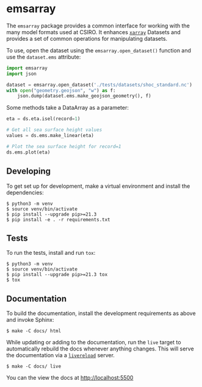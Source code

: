 # emsarray

The `emsarray` package provides a common interface
for working with the many model formats used at CSIRO.
It enhances [`xarray`][xarray] Datasets
and provides a set of common operations for manipulating datasets.

To use, open the dataset using the `emsarray.open_dataset()` function
and use the `dataset.ems` attribute:

```python
import emsarray
import json

dataset = emsarray.open_dataset('./tests/datasets/shoc_standard.nc')
with open("geometry.geojson", "w") as f:
	json.dump(dataset.ems.make_geojson_geometry(), f)
```

Some methods take a DataArray as a parameter:

```python
eta = ds.eta.isel(record=1)

# Get all sea surface height values
values = ds.ems.make_linear(eta)

# Plot the sea surface height for record=1
ds.ems.plot(eta)
```

## Developing

To get set up for development, make a virtual environment and install the dependencies:

```shell
$ python3 -m venv
$ source venv/bin/activate
$ pip install --upgrade pip>=21.3
$ pip install -e . -r requirements.txt
```

## Tests

To run the tests, install and run `tox`:

```shell
$ python3 -m venv
$ source venv/bin/activate
$ pip install --upgrade pip>=21.3 tox
$ tox
```

## Documentation

To build the documentation, install the development requirements as above and invoke Sphinx:

```shell
$ make -C docs/ html
```

While updating or adding to the documentation,
run the `live` target to automatically rebuild the docs whenever anything changes.
This will serve the documentation via a [`livereload`][livereload] server.

```shell
$ make -C docs/ live
```

You can the view the docs at <http://localhost:5500>

[xarray]: https://xarray.pydata.org/
[livereload]: https://livereload.readthedocs.io/en/latest/
